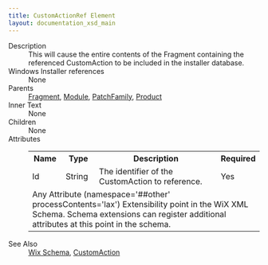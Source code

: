 ```yaml
---
title: CustomActionRef Element
layout: documentation_xsd_main
---
```

<dl>
  <dt>Description</dt>
  <dd>                 This will cause the entire contents of the Fragment containing the referenced CustomAction to be                 included in the installer database.             </dd>
  <dt>Windows Installer references</dt>
  <dd>None</dd>
  <dt>Parents</dt>
  <dd>
    <a href="../fragment/">Fragment</a>, <a href="../module/">Module</a>, <a href="../patchfamily/">PatchFamily</a>, <a href="../product/">Product</a></dd>
  <dt>Inner Text</dt>
  <dd>None</dd>
  <dt>Children</dt>
  <dd>None</dd>
  <dt>Attributes</dt>
  <dd>
    <table cellspacing="0" cellpadding="0" class="schema">
      <tr>
        <th width="15%">Name</th>
        <th width="15%">Type</th>
        <th width="65%">Description</th>
        <th width="15%">Required</th>
      </tr>
      <tr>
        <td>Id</td>
        <td>String</td>
        <td>The identifier of the CustomAction to reference.</td>
        <td>Yes</td>
      </tr>
      <tr>
        <td colspan="4">
          <span class="extension">Any Attribute (namespace='##other' processContents='lax')                      Extensibility point in the WiX XML Schema.  Schema extensions can register additional                     attributes at this point in the schema.                 </span>
        </td>
      </tr>
    </table>
  </dd>
  <dt>See Also</dt>
  <dd>
    <a href="../wix">Wix Schema</a>, <a href="../customaction/">CustomAction</a></dd>
</dl>
